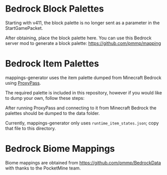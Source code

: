 # Bedrock Block Palettes

Starting with v411, the block palette is no longer sent as a parameter in the StartGamePacket. 

After obtaining, place the block palette here. You can use this Bedrock server mod to generate a block palette: https://github.com/pmmp/mapping

# Bedrock Item Palettes

mappings-generator uses the item palette dumped from Minecraft Bedrock using [ProxyPass](https://github.com/NukkitX/ProxyPass).

The required palette is included in this repository, however if you would like to dump your own, follow these steps:

After running ProxyPass and connecting to it from Minecraft Bedrock the palettes should be dumped to the data folder. 

Currently, mappings-generator only uses `runtime_item_states.json`; copy that file to this directory.

# Bedrock Biome Mappings

Biome mappings are obtained from https://github.com/pmmp/BedrockData with thanks to the PocketMine team.
